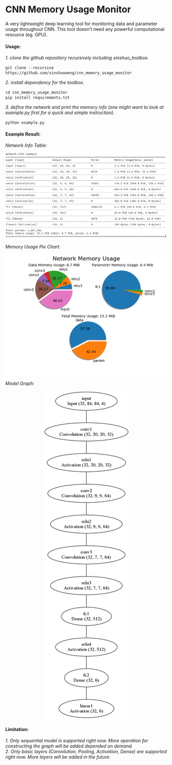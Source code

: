 # CNN Memory Usage Monitor
A very lightweight deep learning tool for monitoring data and parameter usage throughout CNN. This tool doesn't need any powerful computational resource (eg. GPU).

#### Usage:

*1. clone the github repository recursively including xinshuo_toolbox.*
~~~shell
git clone --recursive https://github.com/xinshuoweng/cnn_memory_usage_monitor
~~~

*2. install dependency for the toolbox.*
~~~shell
cd cnn_memory_usage_monitor
pip install requirements.txt
~~~

*3. define the network and print the memory info (one might want to look at example.py first for a quick and simple instruction).*
~~~shell
python example.py
~~~

#### Example Result:

*Network Info Table:*
<p align="center">
<img alt="Network Info Table", src="network_info.png")
</p>

*Memory Usage Pie Chart:*
<p align="center">
<img alt="Memory Usage Pie Chart", src="memory_chart.png")
</p>

*Model Graph:*
<p align="center">
<img alt="Model Graph", src="model_graph.png")
</p>


#### Limitation:

*1. Only sequential model is supported right now. More operation for constructing the graph will be added depended on demand.*<br>
*2. Only basic layers (Convolution, Pooling, Activation, Dense) are supported right now. More layers will be added in the future.*
